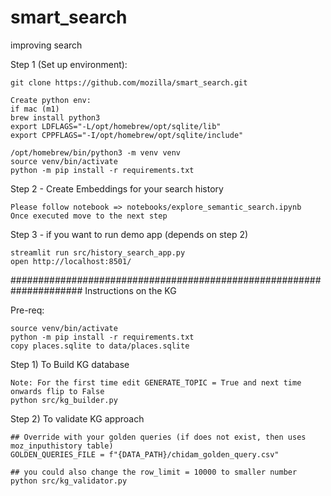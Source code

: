 # smart_search
improving search


Step 1 (Set up environment):
```
git clone https://github.com/mozilla/smart_search.git

Create python env:
if mac (m1)
brew install python3
export LDFLAGS="-L/opt/homebrew/opt/sqlite/lib"
export CPPFLAGS="-I/opt/homebrew/opt/sqlite/include"

/opt/homebrew/bin/python3 -m venv venv
source venv/bin/activate 
python -m pip install -r requirements.txt
```

Step 2 - Create Embeddings for your search history
```
Please follow notebook => notebooks/explore_semantic_search.ipynb
Once executed move to the next step
```

Step 3 - if you want to run demo app (depends on step 2)
```
streamlit run src/history_search_app.py
open http://localhost:8501/
```

#####################################################################
Instructions on the KG 

Pre-req:
```
source venv/bin/activate
python -m pip install -r requirements.txt
copy places.sqlite to data/places.sqlite
```

Step 1) To Build KG database
```
Note: For the first time edit GENERATE_TOPIC = True and next time onwards flip to False
python src/kg_builder.py
```

Step 2) To validate KG approach
```
## Override with your golden queries (if does not exist, then uses moz_inputhistory table)
GOLDEN_QUERIES_FILE = f"{DATA_PATH}/chidam_golden_query.csv"

## you could also change the row_limit = 10000 to smaller number 
python src/kg_validator.py
```
